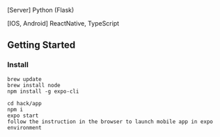 
[Server] Python (Flask)

[IOS, Android] ReactNative, TypeScript


## Getting Started

### Install
```
brew update
brew install node
npm install -g expo-cli
```
```
cd hack/app
npm i
expo start
follow the instruction in the browser to launch mobile app in expo environment
```

